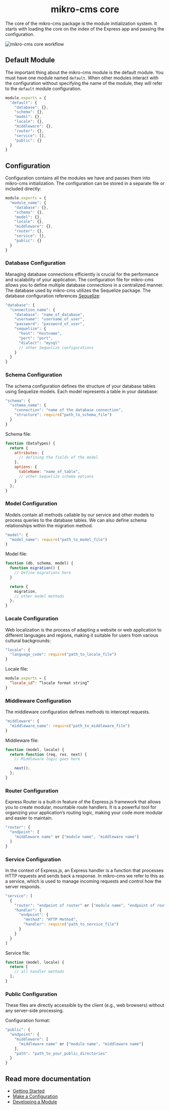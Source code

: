 <h1 align="center">mikro-cms core</h1>

The core of the mikro-cms package is the module initialization system. It starts with loading the core on the index of the Express app and passing the configuration.

![mikro-cms core workflow](./docs/workflow.png)

## Default Module

The important thing about the mikro-cms module is the default module. You must have one module named `default`. When other modules interact with the configuration without specifying the name of the module, they will refer to the `default` module configuration.

```js
module.exports = {
  "default": {
    "database": {},
    "schema": {},
    "model": {},
    "locale": {},
    "middleware": {},
    "router": {},
    "service": [],
    "public": {}
  }
}
```

## Configuration

Configuration contains all the modules we have and passes them into mikro-cms initialization. The configuration can be stored in a separate file or included directly:

```js
module.exports = {
  "module_name": {
    "database": {},
    "schema": {},
    "model": {},
    "locale": {},
    "middleware": {},
    "router": {},
    "service": [],
    "public": {}
  }
}
```

### Database Configuration

Managing database connections efficiently is crucial for the performance and scalability of your application. The configuration file for mikro-cms allows you to define multiple database connections in a centralized manner. The database used by mikro-cms utilizes the Sequelize package. The database configuration references [Sequelize](https://www.npmjs.com/package/sequelize):

```js
"database": {
  "connection_name": {
    "database": "name_of_database",
    "username": "username_of_user",
    "password": "password_of_user",
    "sequelize": {
      "host": "hostname",
      "port": "port",
      "dialect": "mysql"
      // other Sequelize configurations
    }
  }
}
```

### Schema Configuration

The schema configuration defines the structure of your database tables using Sequelize models. Each model represents a table in your database:

```js
"schema": {
  "schema_name": {
    "connection": "name of the database connection",
    "structure": require("path_to_schema_file")
  }
}
```

Schema file:

```js
function (DataTypes) {
  return {
    attributes: {
      // defining the fields of the model
    },
    options: {
      tableName: "name_of_table",
      // other Sequelize schema options
    }
  };
}
```

### Model Configuration

Models contain all methods callable by our service and other models to process queries to the database tables. We can also define schema relationships within the migration method.

```js
"model": {
  "model_name": require("path_to_model_file")
}
```

Model file:

```js
function (db, schema, model) {
  function migration() {
    // Define migrations here
  }

  return {
    migration,
    // other model methods
  };
}
```

### Locale Configuration

Web localization is the process of adapting a website or web application to different languages and regions, making it suitable for users from various cultural backgrounds:

```js
"locale": {
  "language_code": require("path_to_locale_file")
}
```

Locale file:

```js
module.exports = {
  “locale_id”: “locale format string”
}
```

### Middleware Configuration

The middleware configuration defines methods to intercept requests.

```js
"middleware": {
  "middleware_name": require("path_to_middleware_file")
}
```

Middleware file:

```js
function (model, locale) {
  return function (req, res, next) {
    // Middleware logic goes here

    next();
  };
}
```

### Router Configuration

Express Router is a built-in feature of the Express.js framework that allows you to create modular, mountable route handlers. It is a powerful tool for organizing your application’s routing logic, making your code more modular and easier to maintain.

```js
"router": {
  "endpoint": [
    "middleware name" or ["module name", "middleware name"]
  ]
}
```

###  Service Configuration

In the context of Express.js, an Express handler is a function that processes HTTP requests and sends back a response. In mikro-cms we refer to this as a service, which is used to manage incoming requests and control how the server responds.

```js
"service": [
  {
    "router": "endpoint of router" or ["module name", "endpoint of router"],
    "handler": {
      "endpoint": {
        "method": "HTTP Method",
        "handler": require("path_to_service_file")
      }
    }
  }
]
```

Service file:

```js
function (model, locale) {
  return [
    // all handler methods
  ];
}
```

### Public Configuration

These files are directly accessible by the client (e.g., web browsers) without any server-side processing.

Configuration format:

```js
"public": {
  "endpoint": {
    "middleware": [
      "middleware name" or ["module name", "middleware name"]
    ],
    "path": "path_to_your_public_directories"
  }
}
```

## Read more documentation

- [Getting Started](./docs/started.md)
- [Make a Configuration](./docs/configuration.md)
- [Developing a Module](./docs/module.md)
